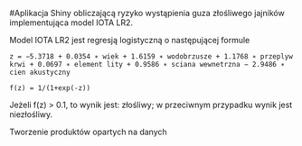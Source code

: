 #Aplikacja Shiny
obliczającą ryzyko wystąpienia guza złośliwego jajników implementująca model IOTA LR2.


Model IOTA LR2 jest regresją logistyczną o następującej formule
```
z = −5.3718 + 0.0354 ∗ wiek + 1.6159 ∗ wodobrzusze + 1.1768 ∗ przeplyw krwi + 0.0697 ∗ element lity + 0.9586 ∗ sciana wewnetrzna − 2.9486 ∗ cien akustyczny
```
```
f(z) = 1/(1+exp(-z))
```
Jeżeli  f(z) > 0.1, to wynik jest: złośliwy; w przeciwnym przypadku wynik jest niezłośliwy.

Tworzenie produktów opartych na danych